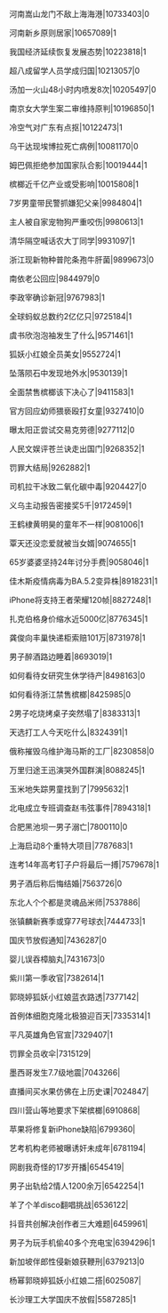 河南嵩山龙门不敌上海海港|10733403|0

河南新乡原则居家|10657089|1

我国经济延续恢复发展态势|10223818|1

超八成留学人员学成归国|10213057|0

汤加一火山48小时内喷发8次|10205497|0

南京女大学生案二审维持原判|10196850|1

冷空气对广东有点抠|10122473|1

乌干达现埃博拉死亡病例|10081170|0

姆巴佩拒绝参加国家队合影|10019444|1

槟榔近千亿产业或受影响|10015808|1

7岁男童带民警抓嫌犯父亲|9984804|1

主人被自家宠物狗严重咬伤|9980613|1

清华隔空喊话农大丁同学|9931097|1

浙江现新物种普陀条孢牛肝菌|9899673|0

南依老公回应|9844979|0

李政宰确诊新冠|9767983|1

全球蚂蚁总数约2亿亿只|9725184|1

虞书欣泡泡袖发生了什么|9571461|1

狐妖小红娘全员美女|9552724|1

坠落陨石中发现地外水|9530139|1

全面禁售槟榔该下决心了|9411583|1

官方回应幼师猥亵殴打女童|9327410|0

曝太阳正尝试交易克劳德|9277112|0

人民文娱评苍兰诀走出国门|9268352|1

罚罪大结局|9262882|1

司机拉干冰致二氧化碳中毒|9204427|0

义乌主动报告密接奖5千|9172459|1

王鹤棣黄明昊的童年不一样|9081006|1

覃天还没恋爱就被当女婿|9074655|1

65岁婆婆坚持24年讨分手费|9058046|1

佳木斯疫情病毒为BA.5.2变异株|8918231|1

iPhone将支持王者荣耀120帧|8827248|1

扎克伯格身价缩水近5000亿|8776345|1

龚俊向丰巢快递柜索赔101万|8731978|1

男子醉酒路边睡着|8693019|1

如何看待女研究生休学待产|8498163|0

如何看待浙江禁售槟榔|8425985|0

2男子吃烧烤桌子突然塌了|8383313|1

天选打工人今天吃什么|8324391|1

俄称摧毁乌维护海马斯的工厂|8230858|0

万里归途王迅演哭外国群演|8088245|1

玉米地失踪男童找到了|7995632|1

北电成立专班调查赵韦弦事件|7894318|1

合肥黑池坝一男子溺亡|7800110|0

上海启动8个重特大项目|7787683|1

连考14年高考钉子户将最后一搏|7579678|1

男子酒后称后悔结婚|7563726|0

东北人个个都是灵魂品米师|7537886|

张镇麟新赛季或穿77号球衣|7444733|1

国庆节放假通知|7436287|0

婴儿误吞樟脑丸|7431673|0

紫川第一季收官|7382614|1

郭晓婷狐妖小红娘蓝衣路透|7377142|

首例体细胞克隆北极狼迎百天|7335314|1

平凡英雄角色官宣|7329407|1

罚罪全员收伞|7315129|

墨西哥发生7.7级地震|7043266|

直播间买水果仿佛在上历史课|7024847|

四川营山等地要求下架槟榔|6910868|

苹果将修复新iPhone缺陷|6799360|

艺考机构老师被曝诱奸未成年|6781194|

网剧我奇怪的17岁开播|6545419|

男子出轨给2情人1200余万|6542254|1

羊了个羊disco翻唱挑战|6536122|

抖音共创解决创作者三大难题|6459961|

男子为玩手机偷40多个充电宝|6394296|1

新加坡伴郎性侵新娘获鞭刑|6379213|0

杨幂郭晓婷狐妖小红娘二搭|6025087|

长沙理工大学国庆不放假|5587285|1

